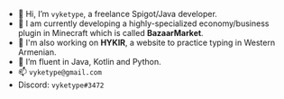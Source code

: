 - 👋 Hi, I’m `vyketype`, a freelance Spigot/Java developer. 
- 💞️ I am currently developing a highly-specialized economy/business plugin in Minecraft which is called **BazaarMarket**.
- 👀 I'm also working on **HYKIR**, a website to practice typing in Western Armenian.
- 🌱 I’m fluent in Java, Kotlin and Python.
- 📫 `vyketype@gmail.com`
- Discord: `vyketype#3472`

<!-- My public projects: https://github.com/vyketype/BarsOfAction -->

<!-- - 💞️ Stuff I'm working on: socialite (COMING SOON), OpenPolls (COMING SOON), BarsOfAction (COMING SOON) -->
